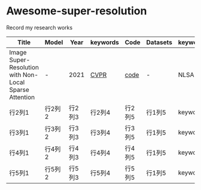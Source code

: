 Awesome-super-resolution
=========
Record my research works

| Title | Model | Year |keywords| Code | Datasets |keywords|
| --- | --- | --- | --- | --- |--- |--- |
| Image Super-Resolution with Non-Local Sparse Attention | - | 2021 |<a href="https://openaccess.thecvf.com/content/CVPR2021/papers/Mei_Image_Super-Resolution_With_Non-Local_Sparse_Attention_CVPR_2021_paper.pdf" style="white-space: nowrap;">CVPR</a>|  <a href="https://github.com/HarukiYqM/Non-Local-Sparse-Attention">code</a>| - |NLSA |
| 行2列1 | 行2列2 | 行2列3 | 行2列4 | 行2列5 |行1列5 |keywords|
| 行3列1 | 行3列2 | 行3列3 | 行3列4 | 行3列5 |行1列5 |keywords|
| 行4列1 | 行4列2 | 行4列3 | 行4列4 | 行4列5 |行1列5 |keywords|
| 行5列1 | 行5列2 | 行5列3 | 行5列4 | 行5列5 |行1列5 |keywords|
